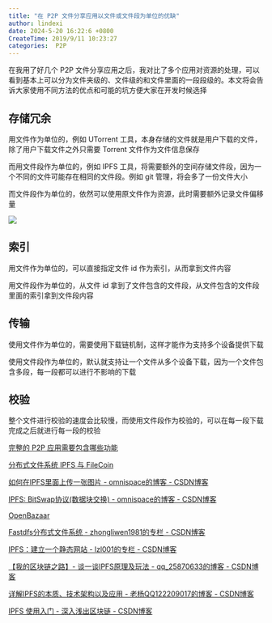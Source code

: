 ```yaml
---
title: "在 P2P 文件分享应用以文件或文件段为单位的优缺"
author: lindexi
date: 2024-5-20 16:22:6 +0800
CreateTime: 2019/9/11 10:23:27
categories:  P2P
---
```


在我用了好几个 P2P 文件分享应用之后，我对比了多个应用对资源的处理，可以看到基本上可以分为文件夹级的、文件级的和文件里面的一段段级的。本文将会告诉大家使用不同方法的优点和可能的坑方便大家在开发时候选择

<!--more-->


<!-- CreateTime:2019/9/11 10:23:27 -->

<!-- csdn -->

<!-- 标签: P2P -->

## 存储冗余

用文件作为单位的，例如 UTorrent 工具，本身存储的文件就是用户下载的文件，除了用户下载文件之外只需要 Torrent 文件作为文件信息保存

而用文件段作为单位的，例如 IPFS 工具，将需要额外的空间存储文件段，因为一个不同的文件可能存在相同的文件段。例如 git 管理，将会多了一份文件大小

而文件段作为单位的，依然可以使用原文件作为资源，此时需要额外记录文件偏移量

![](http://image.acmx.xyz/lindexi%2F2019911101712215)

## 索引

用文件作为单位的，可以直接指定文件 id 作为索引，从而拿到文件内容

用文件段作为单位的，从文件 id 拿到了文件包含的文件段，从文件包含的文件段里面的索引拿到文件段内容

## 传输

使用文件作为单位的，需要使用下载链机制，这样才能作为支持多个设备提供下载

使用文件段作为单位的，默认就支持让一个文件从多个设备下载，因为一个文件包含多段，每一段都可以进行不影响的下载

## 校验

整个文件进行校验的速度会比较慢，而使用文件段作为校验的，可以在每一段下载完成之后就进行每一段的校验

[完整的 P2P 应用需要包含哪些功能](https://blog.lindexi.com/post/%E5%AE%8C%E6%95%B4%E7%9A%84-P2P-%E5%BA%94%E7%94%A8%E9%9C%80%E8%A6%81%E5%8C%85%E5%90%AB%E5%93%AA%E4%BA%9B%E5%8A%9F%E8%83%BD.html)

[分布式文件系统 IPFS 与 FileCoin](https://draveness.me/ipfs-filecoin )

[如何在IPFS里面上传一张图片 - omnispace的博客 - CSDN博客](https://blog.csdn.net/omnispace/article/details/79698667 )

[IPFS: BitSwap协议(数据块交换) - omnispace的博客 - CSDN博客](https://blog.csdn.net/omnispace/article/details/79698802 )

[OpenBazaar](https://openbazaar.org/ )

[Fastdfs分布式文件系统 - zhongliwen1981的专栏 - CSDN博客](https://blog.csdn.net/zhongliwen1981/article/details/100395035 )

[IPFS：建立一个静态网站 - lzl001的专栏 - CSDN博客](https://blog.csdn.net/lzl001/article/details/81904390 )

[【我的区块链之路】- 谈一谈IPFS原理及玩法 - qq_25870633的博客 - CSDN博客](https://blog.csdn.net/qq_25870633/article/details/82027510 )

[详解IPFS的本质、技术架构以及应用 - 老杨QQ122209017的博客 - CSDN博客](https://blog.csdn.net/sinat_34070003/article/details/80396198 )

[IPFS 使用入门 - 深入浅出区块链 - CSDN博客](https://blog.csdn.net/xilibi2003/article/details/85317187 )


